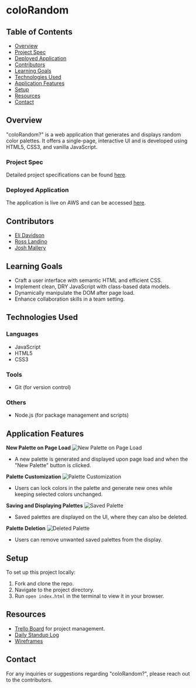 # coloRandom

## Table of Contents
- [Overview](#overview)
- [Project Spec](#project-spec)
- [Deployed Application](#deployed-application)
- [Contributors](#contributors)
- [Learning Goals](#learning-goals)
- [Technologies Used](#technologies-used)
- [Application Features](#application-features)
- [Setup](#setup)
- [Resources](#resources)
- [Contact](#contact)

## Overview
"coloRandom?" is a web application that generates and displays random color palettes. It offers a single-page, interactive UI and is developed using HTML5, CSS3, and vanilla JavaScript.

### Project Spec
Detailed project specifications can be found [here](https://frontend.turing.edu/projects/module-1/colorandom.html).

### Deployed Application
The application is live on AWS and can be accessed [here](https://main.d2dt486bcanpmf.amplifyapp.com/).

## Contributors
- [Eli Davidson](https://github.com/elleshadow)
- [Ross Landino](https://github.com/mrlandino)
- [Josh Mallery](https://github.com/JoshMallery)

## Learning Goals
- Craft a user interface with semantic HTML and efficient CSS.
- Implement clean, DRY JavaScript with class-based data models.
- Dynamically manipulate the DOM after page load.
- Enhance collaboration skills in a team setting.

## Technologies Used

### Languages
- JavaScript
- HTML5
- CSS3

### Tools
- Git (for version control)

### Others
- Node.js (for package management and scripts)


## Application Features

**New Palette on Page Load**
![New Palette on Page Load](https://user-images.githubusercontent.com/94997199/156063700-1d7123f6-5d5a-4650-96a0-e3405ad6d638.png)
- A new palette is generated and displayed upon page load and when the "New Palette" button is clicked.

**Palette Customization**
![Palette Customization](https://user-images.githubusercontent.com/94997199/156063710-50d51034-b613-49e3-ad1d-94b39a9574e3.png)
- Users can lock colors in the palette and generate new ones while keeping selected colors unchanged.

**Saving and Displaying Palettes**
![Saved Palette](https://user-images.githubusercontent.com/94997199/156063713-d1fef7af-dc43-4df4-8d77-24dfbbc85ffc.png)
- Saved palettes are displayed on the UI, where they can also be deleted.

**Palette Deletion**
![Deleted Palette](https://user-images.githubusercontent.com/94997199/156063719-7e4055cb-9226-419f-9a6a-e67067ef209e.png)
- Users can remove unwanted saved palettes from the display.

## Setup
To set up this project locally:

1. Fork and clone the repo.
2. Navigate to the project directory.
3. Run `open index.html` in the terminal to view it in your browser.

## Resources
- [Trello Board](https://trello.com/b/5f7bOsJP) for project management.
- [Daily Standup Log](https://docs.google.com/spreadsheets/d/1AqghO_LYRzL5CAJPUYhsFuCuD4UwMjul1ma0CrAwEGg/edit?usp=sharing)
- [Wireframes](https://excalidraw.com/#json=pgxUenA_sOdIp0n8cQWSQ,9tbZIlB88-DtRD8S-AF-Kg)

## Contact
For any inquiries or suggestions regarding "coloRandom?", please reach out to the contributors.
